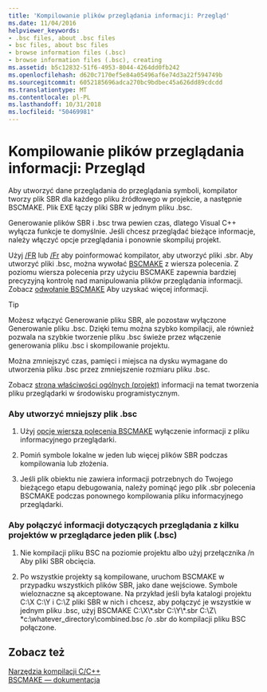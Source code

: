 ```yaml
---
title: 'Kompilowanie plików przeglądania informacji: Przegląd'
ms.date: 11/04/2016
helpviewer_keywords:
- .bsc files, about .bsc files
- bsc files, about bsc files
- browse information files (.bsc)
- browse information files (.bsc), creating
ms.assetid: b5c12832-51f6-4953-8044-4264dd0fb242
ms.openlocfilehash: d620c7170ef5e84a05496af6e74d3a22f594749b
ms.sourcegitcommit: 6052185696adca270bc9bdbec45a626dd89cdcdd
ms.translationtype: MT
ms.contentlocale: pl-PL
ms.lasthandoff: 10/31/2018
ms.locfileid: "50469981"
---
```

# <a name="building-browse-information-files-overview"></a>Kompilowanie plików przeglądania informacji: Przegląd

Aby utworzyć dane przeglądania do przeglądania symboli, kompilator tworzy plik SBR dla każdego pliku źródłowego w projekcie, a następnie BSCMAKE. Plik EXE łączy pliki SBR w jednym pliku .bsc.

Generowanie plików SBR i .bsc trwa pewien czas, dlatego Visual C++ wyłącza funkcje te domyślnie. Jeśli chcesz przeglądać bieżące informacje, należy włączyć opcje przeglądania i ponownie skompiluj projekt.

Użyj [/FR](../../build/reference/fr-fr-create-dot-sbr-file.md) lub [/Fr](../../build/reference/fr-fr-create-dot-sbr-file.md) aby poinformować kompilator, aby utworzyć pliki .sbr. Aby utworzyć pliki .bsc, można wywołać [BSCMAKE](../../build/reference/bscmake-command-line.md) z wiersza polecenia. Z poziomu wiersza polecenia przy użyciu BSCMAKE zapewnia bardziej precyzyjną kontrolę nad manipulowania plików przeglądania informacji. Zobacz [odwołanie BSCMAKE](../../build/reference/bscmake-reference.md) Aby uzyskać więcej informacji.

> [!TIP]
>  Możesz włączyć Generowanie pliku SBR, ale pozostaw wyłączone Generowanie pliku .bsc. Dzięki temu można szybko kompilacji, ale również pozwala na szybkie tworzenie pliku .bsc świeże przez włączenie generowania pliku .bsc i skompilowanie projektu.

Można zmniejszyć czas, pamięci i miejsca na dysku wymagane do utworzenia pliku .bsc przez zmniejszenie rozmiaru pliku .bsc.

Zobacz [strona właściwości ogólnych (projekt)](../../ide/general-property-page-project.md) informacji na temat tworzenia pliku przeglądarki w środowisku programistycznym.

### <a name="to-create-a-smaller-bsc-file"></a>Aby utworzyć mniejszy plik .bsc

1. Użyj [opcje wiersza polecenia BSCMAKE](../../build/reference/bscmake-options.md) wyłączenie informacji z pliku informacyjnego przeglądarki.

1. Pomiń symbole lokalne w jeden lub więcej plików SBR podczas kompilowania lub złożenia.

1. Jeśli plik obiektu nie zawiera informacji potrzebnych do Twojego bieżącego etapu debugowania, należy pominąć jego plik .sbr polecenia BSCMAKE podczas ponownego kompilowania pliku informacyjnego przeglądarki.

### <a name="to-combine-the-browse-information-from-several-projects-into-one-browser-file-bsc"></a>Aby połączyć informacji dotyczących przeglądania z kilku projektów w przeglądarce jeden plik (.bsc)

1. Nie kompilacji pliku BSC na poziomie projektu albo użyj przełącznika /n Aby pliki SBR obcięcia.

1. Po wszystkie projekty są kompilowane, uruchom BSCMAKE w przypadku wszystkich plików SBR, jako dane wejściowe. Symbole wieloznaczne są akceptowane. Na przykład jeśli była katalogi projektu C:\X C:\Y i C:\Z pliki SBR w nich i chcesz, aby połączyć je wszystkie w jednym pliku .bsc, użyj BSCMAKE C:\X\\\*.sbr C:\Y\\\*.sbr C:\Z\\ \*c:\whatever_directory\combined.bsc /o .sbr do kompilacji pliku BSC połączone.

## <a name="see-also"></a>Zobacz też

[Narzędzia kompilacji C/C++](../../build/reference/c-cpp-build-tools.md)<br/>
[BSCMAKE — dokumentacja](../../build/reference/bscmake-reference.md)
